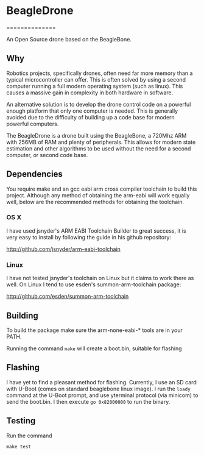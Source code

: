 # BeagleDrone
==============

An Open Source drone based on the BeagleBone.

## Why

Robotics projects, specifically drones, often need far more memory than a
typical microcontroller can offer. This is often solved by using a second
computer running a full modern operating system (such as linux). This causes a
massive gain in complexity in both hardware in software.

An alternative solution is to develop the drone control code on a powerful
enough platform that only one computer is needed. This is generally avoided
due to the difficulty of building up a code base for modern powerful computers.

The BeagleDrone is a drone built using the BeagleBone, a 720Mhz ARM with 256MB
of RAM and plenty of peripherals. This allows for modern state estimation and
other algorithms to be used without the need for a second computer, or second
code base.


## Dependencies

You require make and an gcc eabi arm cross compiler toolchain to build this
project. Although any method of obtaining the arm-eabi will work equally well,
below are the recommended methods for obtaining the toolchain.

### OS X

I have used jsnyder's ARM EABI Toolchain Builder to great success, it is very
easy to install by following the guide in his github repository:

http://github.com/jsnyder/arm-eabi-toolchain

### Linux

I have not tested jsnyder's toolchain on Linux but it claims to work there as
well. On Linux I tend to use esden's summon-arm-toolchain package:

http://github.com/esden/summon-arm-toolchain


## Building

To build the package make sure the arm-none-eabi-\* tools are in your PATH.

Running the command `make` will create a boot.bin, suitable for flashing


## Flashing

I have yet to find a pleasant method for flashing. Currently, I use an SD card
with U-Boot (comes on standard beaglebone linux image). I run the `loady`
command at the U-Boot prompt, and use yterminal protocol (via minicom) to
send the boot.bin. I then execute `go 0x82000000` to run the binary.

## Testing

Run the command

`make test`

